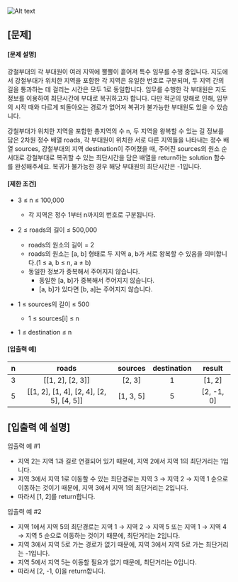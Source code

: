 ![Alt text](https://velog.velcdn.com/images%2Fjesahan%2Fpost%2Fd2c41950-b7ca-45fb-876c-59c7a3ca1f99%2Fimage.png)

## [문제]
#### [문제 설명]
강철부대의 각 부대원이 여러 지역에 뿔뿔이 흩어져 특수 임무를 수행 중입니다.
지도에서 강철부대가 위치한 지역을 포함한 각 지역은 유일한 번호로 구분되며, 두 지역 간의 길을 통과하는 데 걸리는 시간은 모두 1로 동일합니다.
임무를 수행한 각 부대원은 지도 정보를 이용하여 최단시간에 부대로 복귀하고자 합니다. 다만 적군의 방해로 인해, 임무의 시작 때와 다르게 되돌아오는 경로가 없어져 복귀가 불가능한 부대원도 있을 수 있습니다.

강철부대가 위치한 지역을 포함한 총지역의 수 n, 두 지역을 왕복할 수 있는 길 정보를 담은 2차원 정수 배열 roads, 각 부대원이 위치한 서로 다른 지역들을 나타내는 정수 배열 sources, 강철부대의 지역 destination이 주어졌을 때, 주어진 sources의 원소 순서대로 강철부대로 복귀할 수 있는 최단시간을 담은 배열을 return하는 solution 함수를 완성해주세요.
복귀가 불가능한 경우 해당 부대원의 최단시간은 -1입니다.

#### [제한 조건]
+ 3 ≤ n ≤ 100,000
	* 각 지역은 정수 1부터 n까지의 번호로 구분됩니다.

+ 2 ≤ roads의 길이 ≤ 500,000
	* roads의 원소의 길이 = 2
	* roads의 원소는 [a, b] 형태로 두 지역 a, b가 서로 왕복할 수 있음을 의미합니다.(1 ≤ a, b ≤ n, a ≠ b)
	* 동일한 정보가 중복해서 주어지지 않습니다.
        * 동일한 [a, b]가 중복해서 주어지지 않습니다.
        * [a, b]가 있다면 [b, a]는 주어지지 않습니다.

+ 1 ≤ sources의 길이 ≤ 500
	* 1 ≤ sources[i] ≤ n

+ 1 ≤ destination ≤ n

#### [입출력 예]
|n|roads|sources|destination|result|
|:---:|:---:|:---:|:---:|:---:|
|3|[[1, 2], [2, 3]]|[2, 3]|1|[1, 2]|
|5|[[1, 2], [1, 4], [2, 4], [2, 5], [4, 5]]|[1, 3, 5]|5|[2, -1, 0]|

## [입출력 예 설명]
입출력 예 #1
* 지역 2는 지역 1과 길로 연결되어 있기 때문에, 지역 2에서 지역 1의 최단거리는 1입니다.
* 지역 3에서 지역 1로 이동할 수 있는 최단경로는 지역 3 → 지역 2 → 지역 1 순으로 이동하는 것이기 때문에, 지역 3에서 지역 1의 최단거리는 2입니다. 
* 따라서 [1, 2]를 return합니다.

입출력 예 #2
* 지역 1에서 지역 5의 최단경로는 지역 1 → 지역 2 → 지역 5 또는 지역 1 → 지역 4 → 지역 5 순으로 이동하는 것이기 때문에, 최단거리는 2입니다.
* 지역 3에서 지역 5로 가는 경로가 없기 때문에, 지역 3에서 지역 5로 가는 최단거리는 -1입니다.
* 지역 5에서 지역 5는 이동할 필요가 없기 때문에, 최단거리는 0입니다.
* 따라서 [2, -1, 0]을 return합니다.